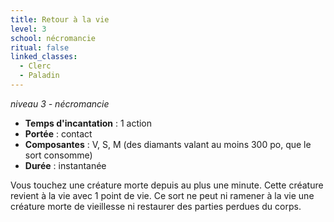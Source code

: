 ```yaml
---
title: Retour à la vie
level: 3
school: nécromancie
ritual: false
linked_classes:
  - Clerc
  - Paladin
---
```

*niveau 3 - nécromancie*

- **Temps d'incantation** : 1 action
- **Portée** : contact
- **Composantes** : V, S, M (des diamants valant au moins 300 po, que le sort consomme)
- **Durée** : instantanée

Vous touchez une créature morte depuis au plus une minute. Cette créature revient à la vie avec 1 point de vie. Ce sort ne peut ni ramener à la vie une créature morte de vieillesse ni restaurer des parties perdues du corps.